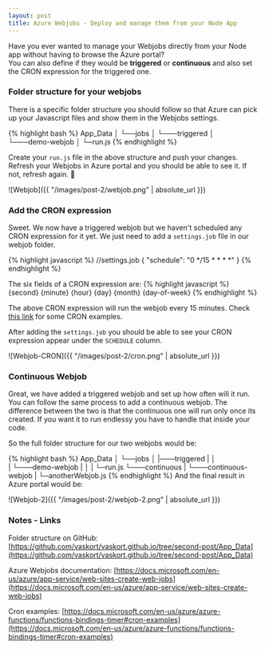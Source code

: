 ```yaml
---
layout: post
title: Azure Webjobs - Deploy and manage them from your Node App
---
```


Have you ever wanted to manage your Webjobs directly from your Node app without having to browse the Azure portal?  
You can also define if they would be **triggered** or **continuous** and also set the CRON expression for the triggered one.

### Folder structure for your webjobs
There is a specific folder structure you should follow so that Azure can pick up your Javascript files and show them in the Webjobs settings.

{% highlight bash %}
App_Data 
│
└──jobs
   │
   └───triggered
       │   
       └───demo-webjob
            │
            └─run.js
{% endhighlight %}

Create your `run.js` file in the above structure and push your changes. Refresh your Webjobs in Azure portal and you should be able to see it. If not, refresh again. :grimacing:

![Webjob]({{ "/images/post-2/webjob.png" | absolute_url }})

### Add the CRON expression
Sweet. We now have a triggered webjob but we haven't scheduled any CRON expression for it yet. We just need to add a `settings.job` file in our webjob folder.

{% highlight javascript %}
//settings.job
{
  "schedule": "0 */15 * * * *"
}
{% endhighlight %}

The six fields of a CRON expression are:
{% highlight javascript %}
{second} {minute} {hour} {day} {month} {day-of-week}
{% endhighlight %}

The above CRON expression will run the webjob every 15 minutes. Check [this link](https://docs.microsoft.com/en-us/azure/azure-functions/functions-bindings-timer#cron-examples) for some CRON examples.

After adding the `settings.job` you should be able to see your CRON expression appear under the `SCHEDULE` column.

![Webjob-CRON]({{ "/images/post-2/cron.png" | absolute_url }})

### Continuous Webjob

Great, we have added a triggered webjob and set up how often will it run. You can follow the same process to add a continuous webjob. The difference between the two is that the continuous one will run only once its created. If you want it to run endlessy you have to handle that inside your code.  

So the full folder structure for our two webjobs would be:

{% highlight bash %}
App_Data 
│
└──jobs
   │
   |───triggered
   |    │   
   |    └───demo-webjob
   |         │
   |         └─run.js
   └───continuous
        |
        └───continuous-webjob
            |
            └─anotherWebjob.js
{% endhighlight %}
And the final result in Azure portal would be:  

![Webjob-2]({{ "/images/post-2/webjob-2.png" | absolute_url }})

### Notes - Links

Folder structure on GitHub: [https://github.com/vaskort/vaskort.github.io/tree/second-post/App_Data](https://github.com/vaskort/vaskort.github.io/tree/second-post/App_Data) 

Azure Webjobs documentation: [https://docs.microsoft.com/en-us/azure/app-service/web-sites-create-web-jobs](https://docs.microsoft.com/en-us/azure/app-service/web-sites-create-web-jobs)  

Cron examples: [https://docs.microsoft.com/en-us/azure/azure-functions/functions-bindings-timer#cron-examples](https://docs.microsoft.com/en-us/azure/azure-functions/functions-bindings-timer#cron-examples)  